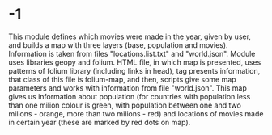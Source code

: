 # -1
This module defines which movies were made in the year, given by user, and builds a map with three layers (base, population and movies).
Information is taken from files "locations.list.txt" and "world.json".
Module uses libraries geopy and folium.
HTML file, in which map is presented, uses patterns of folium library (including links in head), tag <body> presents information, that class of this file is folium-map, and then, scripts give some map parameters and works with information from file "world.json".
This map gives us information about population (for countries with population less than one milion colour is green, with population between one and two milions - orange, more than two milions - red) and locations of movies made in certain year (these are marked by red dots on map).
